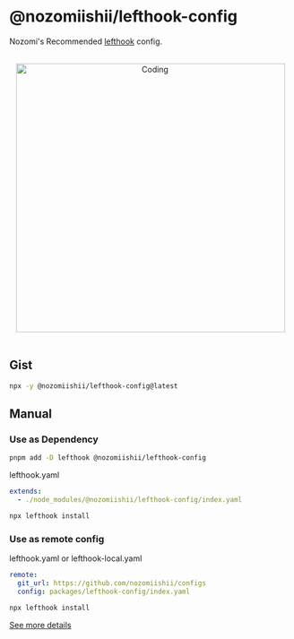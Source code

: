 # @nozomiishii/lefthook-config

Nozomi's Recommended [lefthook](https://github.com/evilmartians/lefthook) config.

<!-- Main Image -->
<br>
<div align="center">
  <img src="https://media.giphy.com/media/US7vLRTU5sAPcQcEHx/giphy.gif" alt="Coding" width="480" />
</div>
<br>

## Gist

```sh
npx -y @nozomiishii/lefthook-config@latest
```

## Manual

### Use as Dependency

```sh
pnpm add -D lefthook @nozomiishii/lefthook-config
```

lefthook.yaml

```yaml
extends:
  - ./node_modules/@nozomiishii/lefthook-config/index.yaml
```

```sh
npx lefthook install
```

### Use as remote config

lefthook.yaml or lefthook-local.yaml

```yaml
remote:
  git_url: https://github.com/nozomiishii/configs
  config: packages/lefthook-config/index.yaml
```

```sh
npx lefthook install
```

[See more details](https://github.com/evilmartians/lefthook/blob/master/docs/configuration.md)
